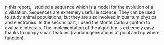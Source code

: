 n this report, I studied a sequence which is a model for the evolution of a civilisation. Sequences are extremely useful in science. They can be used to study animal populations, but they are also involved in quantum physics and electronics. In the second part, I used the Monte Carlo algorithm to evaluate integrals. The implementation of the algorithm is extremely easy thanks to numpy smart features (random generations of point and np.where function).
